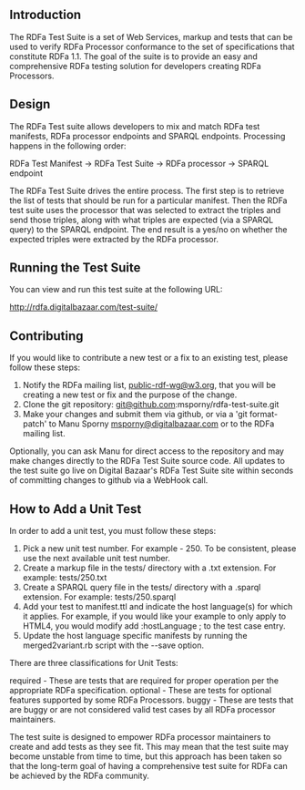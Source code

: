 Introduction
------------

The RDFa Test Suite is a set of Web Services, markup and tests that can 
be used to verify RDFa Processor conformance to the set of specifications
that constitute RDFa 1.1. The goal of the suite is to provide an easy and 
comprehensive RDFa testing solution for developers creating RDFa Processors.

Design
------

The RDFa Test suite allows developers to mix and match RDFa test manifests, 
RDFa processor endpoints and SPARQL endpoints. Processing happens in the
following order:

RDFa Test Manifest -> RDFa Test Suite -> RDFa processor -> SPARQL endpoint

The RDFa Test Suite drives the entire process. The first step is to
retrieve the list of tests that should be run for a particular manifest.
Then the RDFa test suite uses the processor that was selected to
extract the triples and send those triples, along with what triples are
expected (via a SPARQL query) to the SPARQL endpoint. The end result is a
yes/no on whether the expected triples were extracted by the RDFa processor.

Running the Test Suite
----------------------

You can view and run this test suite at the following URL:

http://rdfa.digitalbazaar.com/test-suite/

Contributing
------------

If you would like to contribute a new test or a fix to an existing test,
please follow these steps:

1. Notify the RDFa mailing list, public-rdf-wg@w3.org, 
   that you will be creating a new test or fix and the purpose of the
   change.
2. Clone the git repository: git@github.com:msporny/rdfa-test-suite.git
3. Make your changes and submit them via github, or via a 'git format-patch'
   to Manu Sporny <msporny@digitalbazaar.com> or to the RDFa mailing list.

Optionally, you can ask Manu for direct access to the repository and may make
changes directly to the RDFa Test Suite source code. All updates to the test 
suite go live on Digital Bazaar's RDFa Test Suite site within seconds of 
committing changes to github via a WebHook call.

How to Add a Unit Test
----------------------

In order to add a unit test, you must follow these steps:
   
1. Pick a new unit test number. For example - 250. To be consistent, please use
   the next available unit test number.
2. Create a markup file in the tests/ directory with a .txt extension. 
   For example: tests/250.txt
3. Create a SPARQL query file in the tests/ directory with a .sparql extension.
   For example: tests/250.sparql
4. Add your test to manifest.ttl and indicate the host language(s) for which
   it applies. For example, if you would like your example to only apply to HTML4,
   you would modify add :hostLanguage <html4-manifest>; to the test case entry.
5. Update the host language specific manifests by running the merged2variant.rb
   script with the --save option.

There are three classifications for Unit Tests:

required - These are tests that are required for proper operation per the
           appropriate RDFa specification.
optional - These are tests for optional features supported by some RDFa 
           Processors.
buggy    - These are tests that are buggy or are not considered valid test
           cases by all RDFa processor maintainers.

The test suite is designed to empower RDFa processor maintainers to create
and add tests as they see fit. This may mean that the test suite may become
unstable from time to time, but this approach has been taken so that the 
long-term goal of having a comprehensive test suite for RDFa can be achieved
by the RDFa community.

